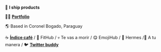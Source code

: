 🚀 **I ship products**

👨‍💻 **[<a href="https://www.leomonzon.vercel.app" target="_blank" rel="noreferrer" >Portfolio</a>](#)**

 🌎 Based in Coronel Bogado, Paraguay

☕ **[<a href="https://indicecafe.com" target="_blank" rel="noreferrer" >Índice café</a>](#)** / 💪 FitHub / 💀 Te vas a morir / 😋 EmojiHub / 🤖 Hermes /🫶 A tu manera / 🐦 **[<a href="https://twitterbuddy.com" target="_blank" rel="noreferrer" >Twitter buddy</a>](#)** 
